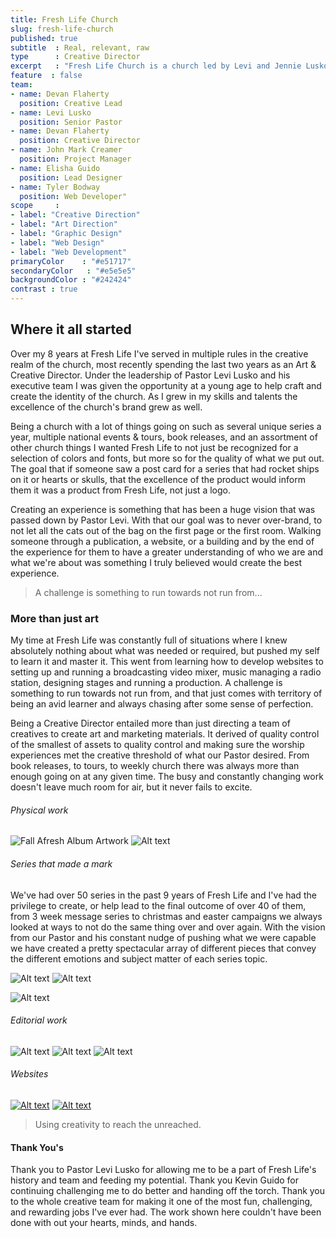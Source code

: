 ```yaml
---
title: Fresh Life Church
slug: fresh-life-church
published: true
subtitle  : Real, relevant, raw
type      : Creative Director
excerpt   : "Fresh Life Church is a church led by Levi and Jennie Lusko with multiple campuses all across the state of Montana. Their vision is simple: to see those stranded in sin find life and liberty in Jesus Christ."
feature  : false
team:
- name: Devan Flaherty
  position: Creative Lead
- name: Levi Lusko
  position: Senior Pastor
- name: Devan Flaherty
  position: Creative Director
- name: John Mark Creamer
  position: Project Manager
- name: Elisha Guido
  position: Lead Designer
- name: Tyler Bodway
  position: Web Developer"
scope     :
- label: "Creative Direction"
- label: "Art Direction"
- label: "Graphic Design"
- label: "Web Design"
- label: "Web Development"
primaryColor    : "#e51717"
secondaryColor   : "#e5e5e5"
backgroundColor : "#242424"
contrast : true
---
```

## Where it all started
Over my 8 years at Fresh Life I've served in multiple rules in the creative realm of the church, most recently spending the last two years as an Art & Creative Director. Under the leadership of Pastor Levi Lusko and his executive team I was given the opportunity at a young age to help craft and create the identity of the church. As I grew in my skills and talents the excellence of the church's brand grew as well.

Being a church with a lot of things going on such as several unique series a year, multiple national events & tours, book releases, and an assortment of other church things I wanted Fresh Life to not just be recognized for a selection of colors and fonts, but more so for the quality of what we put out. The goal that if someone saw a post card for a series that had rocket ships on it or hearts or skulls, that the excellence of the product would inform them it was a product from Fresh Life, not just a logo.

Creating an experience is something that has been a huge vision that was passed down by Pastor Levi. With that our goal was to never over-brand, to not let all the cats out of the bag on the first page or the first room. Walking someone through a publication, a website, or a building and by the end of the experience for them to have a greater understanding of who we are and what we're about was something I truly believed would create the best experience.

> A challenge is something to run towards not run from...


### More than just art
My time at Fresh Life was constantly full of situations where I knew absolutely nothing about what was needed or required, but pushed my self to learn it and master it. This went from learning how to develop websites to setting up and running a broadcasting video mixer, music managing a radio station, designing stages and running a production. A challenge is something to run towards not run from, and that just comes with territory of being an avid learner and always chasing after some sense of perfection.

Being a Creative Director entailed more than just directing a team of creatives to create art and marketing materials. It derived of quality control of the smallest of assets to quality control and making sure the worship experiences met the creative threshold of what our Pastor desired. From book releases, to tours, to weekly church there was always more than enough going on at any given time. The busy and constantly changing work doesn't leave much room for air, but it never fails to excite.

###### Physical work
![Fall Afresh Album Artwork](http://media.saltagency.co/projects/fresh-life-church/images/cd-phys.jpg)
![Alt text](http://media.saltagency.co/projects/fresh-life-church/images/shirt-phys.jpg)

###### Series that made a mark
We've had over 50 series in the past 9 years of Fresh Life and I've had the privilege to create, or help lead to the final outcome of over 40 of them, from 3 week message series to christmas and easter campaigns we always looked at ways to not do the same thing over and over again. With the vision from our Pastor and his constant nudge of pushing what we were capable we have created a pretty spectacular array of different pieces that convey the different emotions and subject matter of each series topic.

![Alt text](http://media.saltagency.co/projects/fresh-life-church/images/six-series.jpg)
![Alt text](http://media.saltagency.co/projects/fresh-life-church/images/acb-series.jpg)

![Alt text](http://media.saltagency.co/projects/fresh-life-church/images/gfg-series.jpg)

###### Editorial work
![Alt text](http://media.saltagency.co/projects/fresh-life-church/images/page1.jpg)
![Alt text](http://media.saltagency.co/projects/fresh-life-church/images/page2.jpg)
![Alt text](http://media.saltagency.co/projects/fresh-life-church/images/page3.jpg)

###### Websites
[![Alt text](http://media.saltagency.co/projects/fresh-life-church/images/o2-site.png)](http://o2experience.com/)
[![Alt text](http://media.saltagency.co/projects/fresh-life-church/images/flc-site.png)](http://freshlifechurch.com/)

> Using creativity to reach the unreached.

#### Thank You's
Thank you to Pastor Levi Lusko for allowing me to be a part of Fresh Life's history and team and feeding my potential. Thank you Kevin Guido for continuing challenging me to do better and handing off the torch. Thank you to the whole creative team for making it one of the most fun, challenging, and rewarding jobs I've ever had. The work shown here couldn't have been done with out your hearts, minds, and hands.
